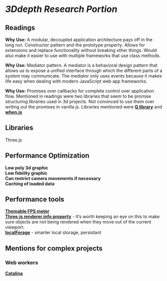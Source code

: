 # _3Ddepth Research Portion_

## **Readings**

**Why Use:** A modular, decoupled application architecture pays off in the long run. Constructor pattern and the prototype property. Allows for extensions and replace functionality without breaking other things. Would also make it easier to use with multiple frameworks that use class methods.

**Why Use:** Mediator pattern. A mediator is a behavioral design pattern that allows us to expose a unified interface through which the different parts of a system may communicate. The mediator only uses events because it makes life easy when dealing with modern JavaScript web app frameworks.

**Why Use:** Promises over callbacks for complete control over application flow. Mentioned in readings were two libraries that seem to be promise structuring libraries used in 3d projects. Not convinced to use them over writing out the promises in vanilla js. Libraries mentioned were [**Q library**](https://github.com/kriskowal/q) and [**when.js**](https://github.com/cujojs/when)

## **Libraries**

Three.js

## **Performance Optimization**

**Low poly 3d graphic**\
**Low fidelity graphic**\
**Can restrict camera movements if necessary**\
**Caching of loaded data**

## **Performance tools**

[**Themable FPS meter**](https://darsa.in/fpsmeter/)\
[**Three.js renderer.info property**](https://github.com/mrdoob/three.js/blob/master/src/renderers/WebGLRenderer.js#L82) - It’s worth keeping an eye on this to make sure objects are not being rendered when they move out of the current viewport.\
[**localForage**](https://hacks.mozilla.org/2014/02/localforage-offline-storage-improved/) - smarter local storage, persistant

## **Mentions for complex projects**

### **Web workers**

[**Catalina**](http://catilinejs.com/)
